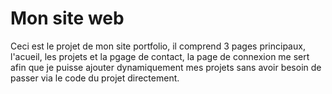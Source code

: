 # Mon site web

Ceci est le projet de mon site portfolio, il comprend 3 pages principaux, l'acueil, les projets et la pgage de contact, la page de connexion me sert afin que je puisse ajouter dynamiquement mes projets sans avoir besoin de passer via le code du projet directement.